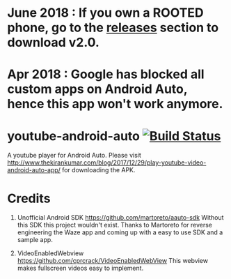 # June 2018 : If you own a ROOTED phone, go to the [releases](https://github.com/thekirankumar/carstream-android-auto/releases) section to download v2.0.
# Apr 2018 : Google has blocked all custom apps on Android Auto, hence this app won't work anymore.
# youtube-android-auto [![Build Status](https://travis-ci.org/thekirankumar/youtube-android-auto.svg?branch=master)](https://travis-ci.org/thekirankumar/youtube-android-auto)
A youtube player for Android Auto.
Please visit http://www.thekirankumar.com/blog/2017/12/29/play-youtube-video-android-auto-app/ for downloading the APK.


# Credits
1. Unofficial Android SDK
https://github.com/martoreto/aauto-sdk
Without this SDK this project wouldn't exist. Thanks to Martoreto for reverse engineering the Waze app and coming up with a easy to use SDK and a sample app.

2. VideoEnabledWebview
https://github.com/cprcrack/VideoEnabledWebView
This webview makes fullscreen videos easy to implement.
